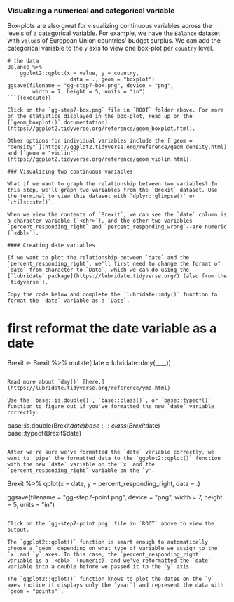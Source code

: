 ### Visualizing a numerical and categorical variable

Box-plots are also great for visualizing continuous variables across the levels of a categorical variable. For example, we have the `Balance` dataset with `value`s of European Union countries' budget surplus. We can add the categorical variable to the `y` axis to view one box-plot per `country` level.

```
# the data
Balance %>% 
    ggplot2::qplot(x = value, y = country, 
                    data = ., geom = "boxplot") 
ggsave(filename = "gg-step7-box.png", device = "png", 
        width = 7, height = 5, units = "in")
```{{execute}}

Click on the `gg-step7-box.png` file in `ROOT` folder above. For more on the statistics displayed in the box-plot, read up on the [`geom_boxplot()` documentation](https://ggplot2.tidyverse.org/reference/geom_boxplot.html). 

Other options for individual variables include the [`geom = "density"`](https://ggplot2.tidyverse.org/reference/geom_density.html) and [`geom = "violin"`](https://ggplot2.tidyverse.org/reference/geom_violin.html).

### Visualizing two continuous variables

What if we want to graph the relationship between two variables? In this step, we'll graph two variables from the `Brexit` dataset. Use the terminal to view this dataset with `dplyr::glimpse()` or `utils::str()`.

When we view the contents of `Brexit`, we can see the `date` column is a character variable (`<chr>`), and the other two variables--`percent_responding_right` and `percent_responding_wrong`--are numeric (`<dbl>`). 

#### Creating date variables

If we want to plot the relationship between `date` and the `percent_responding_right`, we'll first need to change the format of `date` from character to `Date`, which we can do using the [`lubridate` package](https://lubridate.tidyverse.org/) (also from the `tidyverse`). 

Copy the code below and complete the `lubridate::mdy()` function to format the `date` variable as a `Date`. 

```
# first reformat the date variable as a date
Brexit <- Brexit %>% mutate(date = lubridate::dmy(____))
```

Read more about `dmy()` [here.](https://lubridate.tidyverse.org/reference/ymd.html)

Use the `base::is.double()`, `base::class()`, or `base::typeof()` function to figure out if you've formatted the new `date` variable correctly.

```
base::is.double(Brexit$date)
base::class(Brexit$date)
base::typeof(Brexit$date)
```{{execute}}

After we're sure we've formatted the `date` variable correctly, we want to 'pipe' the formatted data to the `ggplot2::qplot()` function with the new `date` variable on the `x` and the `percent_responding_right` variable on the `y'.

```
Brexit %>% 
    qplot(x = date, 
          y = percent_responding_right, data = .)
          
ggsave(filename = "gg-step7-point.png", device = "png", 
        width = 7, height = 5, units = "in")
```{{execute}}

Click on the `gg-step7-point.png` file in `ROOT` above to view the output. 

The `ggplot2::qplot()` function is smart enough to automatically choose a `geom` depending on what type of variable we assign to the `x` and `y` axes. In this case, the `percent_responding_right` variable is a `<dbl>` (numeric), and we've reformatted the `date` variable into a double before we passed it to the `y` axis.

The `ggplot2::qplot()` function knows to plot the dates on the `y` axes (notice it displays only the `year`) and represent the data with `geom = "points"`.

